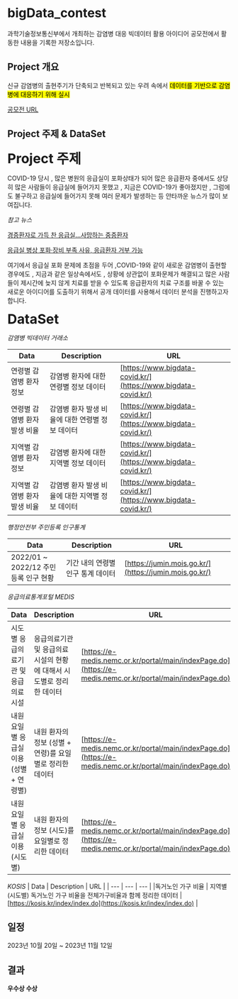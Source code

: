 # bigData_contest
과학기술정보통신부에서 개최하는 감염병 대응 빅데이터 활용 아이디어 공모전에서 활동한 내용을 기록한 저장소입니다.

## Project 개요
신규 감염병의 출현주기가 단축되고 반복되고 있는 우려 속에서 <mark>데이터를 기반으로 감염병에 대응하기 위해 실시</mark>

[공모전 URL](https://www.all-con.co.kr/view/contest/505621?page=1&sortname=cl_order&sortorder=asc&stx=%EB%B9%85%EB%8D%B0%EC%9D%B4%ED%84%B0)

## Project 주제 & DataSet

<b style='font-size:30'>Project 주제</b>

COVID-19 당시 , 많은 병원의 응급실이 포화상태가 되어 많은 응급환자 중에서도 상당히 많은 사람들이 응급실에 들어가지 못했고 , 지금은 COVID-19가 좋아졌지만 , 그럼에도 불구하고
응급실에 들어가지 못해 여러 문제가 발생하는 등 안타까운 뉴스가 많이 보여집니다.

_참고 뉴스_

[경증환자로 가득 찬 응급실…사망하는 중증환자](http://www.whosaeng.com/143469)

[응급실 병상 포화·장비 부족 사유, 응급환자 거부 가능](https://www.medicaltimes.com/Main/News/NewsView.html?ID=1155678)

여기에서 응급실 포화 문제에 초점을 두어 ,COVID-19와 같이 새로운 감염병이 출현할 경우에도 , 지금과 같은 일상속에서도 , 상황에 상관없이 포화문제가 해결되고 많은 사람들이
제시간에 늦지 않게 치료를 받을 수 있도록 응급환자의 치료 구조를 바꿀 수 있는 새로운 아이디어를 도출하기 위해서 공개 데이터를 사용해서 데이터 분석을 진행하고자 합니다.

<b style='font-size:30'>DataSet</b>

_감염병 빅데이터 거래소_

| Data | Description | URL |
| --- | --- | --- |
| 연령별 감염병 환자 정보 | 감염병 환자에 대한 연령별 정보 데이터 | [https://www.bigdata-covid.kr/](https://www.bigdata-covid.kr/) |
| 연령별 감염병 환자 발생 비율 | 감염병 환자 발생 비율에 대한 연령별 정보 데이터 | [https://www.bigdata-covid.kr/](https://www.bigdata-covid.kr/) |
| 지역별 감염병 환자 정보 | 감염병 환자에 대한 지역별 정보 데이터 | [https://www.bigdata-covid.kr/](https://www.bigdata-covid.kr/) |
| 지역별 감염병 환자 발생 비율 | 감염병 환자 발생 비율에 대한 지역별 정보 데이터 | [https://www.bigdata-covid.kr/](https://www.bigdata-covid.kr/) |

_행정안전부 주민등록 인구통계_

| Data | Description | URL |
| --- | --- | --- |
| 2022/01 ~ 2022/12 주민등록 인구 현황 | 기간 내의 연령별 인구 통계 데이터 | [https://jumin.mois.go.kr/](https://jumin.mois.go.kr/) |

_응급의료통계포털 MEDIS_

| Data | Description | URL |
| --- | --- | --- |
| 시도별 응급의료기관 및 응급의료시설 | 응급의료기관 및 응급의료시설의 현황에 대해서 시도별로 정리한 데이터 | [https://e-medis.nemc.or.kr/portal/main/indexPage.do](https://e-medis.nemc.or.kr/portal/main/indexPage.do) |
| 내원요일별 응급실 이용 (성별 + 연령별) | 내원 환자의 정보 (성별 + 연령)를 요일별로 정리한 데이터 | [https://e-medis.nemc.or.kr/portal/main/indexPage.do](https://e-medis.nemc.or.kr/portal/main/indexPage.do) |
| 내원요일별 응급실 이용 (시도별) | 내원 환자의 정보 (시도)를 요일별로 정리한 데이터 | [https://e-medis.nemc.or.kr/portal/main/indexPage.do](https://e-medis.nemc.or.kr/portal/main/indexPage.do) |

_KOSIS_
| Data | Description | URL |
| --- | --- | --- |
|독거노인 가구 비율 | 지역별(시도별) 독거노인 가구 비율을 전체가구비율과 함께 정리한 데이터 | [https://kosis.kr/index/index.do](https://kosis.kr/index/index.do) |

## 일정
2023년 10월 20일 ~ 2023년 11월 12일

## 결과
<b>우수상 수상</b>

